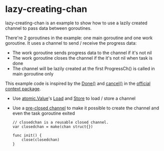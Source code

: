 # lazy-creating-chan

lazy-creating-chan is an example to show how to use a lazily created channel to pass data between goroutines.

There're 2 goroutines in the example: one main goroutine and one work goroutine.
It uses a channel to send / receive the progress data:
* The work goroutine sends progress data to the channel if it's not nil
* The work goroutine closes the channel if the it's not nil when task is done
* The channel will be lazily created at the first ProgressCh() is called in main goroutine only

This example code is inspired by the [Done()](https://github.com/golang/go/blob/release-branch.go1.17/src/context/context.go#L358) and [cancel()](https://github.com/golang/go/blob/release-branch.go1.17/src/context/context.go#L397) in the [official context package](https://pkg.go.dev/context).
* Use [atomic.Value](https://pkg.go.dev/sync/atomic)'s [Load](https://pkg.go.dev/sync/atomic#Value.Load) and [Store](https://pkg.go.dev/sync/atomic#Value.Store) to load / store a channel
* Use a [pre-closed channel](https://github.com/golang/go/blob/release-branch.go1.17/src/context/context.go#L333) to make it possible to create the channel and even the task goroutine exited

  ```
  // closedchan is a reusable closed channel.
  var closedchan = make(chan struct{})

  func init() {
	  close(closedchan)
  }
  ```

